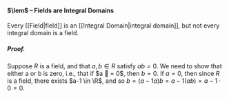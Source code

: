 #### $\lem$ – Fields are Integral Domains
Every [[Field|field]] is an [[Integral Domain|integral domain]], but not every integral domain is a field.

##### *Proof.*
Suppose $R$ is a field, and that $a, b \in R$ satisfy $ab = 0$. We need to show that either a or b is zero, i.e., that if $a  = 0$, then $b = 0$. If $a=0$, then since $R$ is a field, there exists $a-1 \in \R$, and so $b = (a-1a)b = a-1(ab) = a-1 \cdot  0 = 0$.